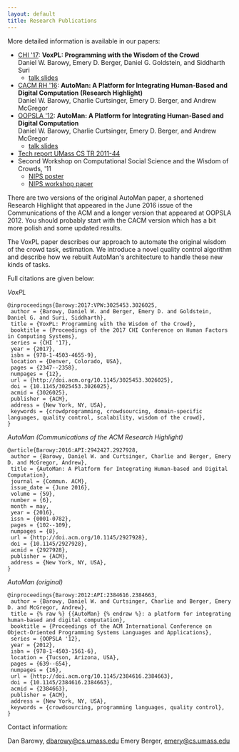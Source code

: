 ```yaml
---
layout: default
title: Research Publications
---
```


More detailed information is available in our papers:

  * [CHI '17](http://barowy.net/papers/voxpl-chi.pdf): __VoxPL: Programming with the Wisdom of the Crowd__  
  Daniel W. Barowy, Emery D. Berger, Daniel G. Goldstein, and Siddharth Suri
    - [talk slides](https://s3.amazonaws.com/dbarowy-cics-assets/VoxPL-CHI-2017.key)
  * [CACM RH '16](http://dl.acm.org/citation.cfm?id=2927928): __AutoMan: A Platform for Integrating Human-Based and Digital Computation (Research Highlight)__  
  Daniel W. Barowy, Charlie Curtsinger, Emery D. Berger, and Andrew McGregor
  * [OOPSLA '12](http://www.cs.umass.edu/~emery/pubs/res0007-barowy.pdf): __AutoMan: A Platform for Integrating Human-Based and Digital Computation__  
  Daniel W. Barowy, Charlie Curtsinger, Emery D. Berger, and Andrew McGregor
    - [talk slides](https://s3.amazonaws.com/dbarowy-cics-assets/automan_oopsla_2012.ppt)
  * [Tech report UMass CS TR 2011-44](http://www.cs.umass.edu/~emery/pubs/AutoMan-UMass-CS-TR2011-44.pdf)
  * Second Workshop on Computational Social Science and the Wisdom of Crowds, '11
    - [NIPS poster](https://s3.amazonaws.com/dbarowy-cics-assets/automan_nips_poster.jpg)
    - [NIPS workshop paper](http://web.archive.org/web/20160808010421id_/https://people.cs.umass.edu/~wallach/workshops/nips2011css/papers/Barowy.pdf)

  There are two versions of the original AutoMan paper, a shortened Research Highlight that appeared in the June 2016 issue of the Communications of the ACM and a longer version that appeared at OOPSLA 2012.  You should probably start with the CACM version which has a bit more polish and some updated results.
  
  The VoxPL paper describes our approach to automate the original wisdom of the crowd task, estimation.  We introduce a novel quality control algorithm and describe how we rebuilt AutoMan's architecture to handle these new kinds of tasks.

  Full citations are given below:

*VoxPL*

```
@inproceedings{Barowy:2017:VPW:3025453.3026025,
 author = {Barowy, Daniel W. and Berger, Emery D. and Goldstein, Daniel G. and Suri, Siddharth},
 title = {VoxPL: Programming with the Wisdom of the Crowd},
 booktitle = {Proceedings of the 2017 CHI Conference on Human Factors in Computing Systems},
 series = {CHI '17},
 year = {2017},
 isbn = {978-1-4503-4655-9},
 location = {Denver, Colorado, USA},
 pages = {2347--2358},
 numpages = {12},
 url = {http://doi.acm.org/10.1145/3025453.3026025},
 doi = {10.1145/3025453.3026025},
 acmid = {3026025},
 publisher = {ACM},
 address = {New York, NY, USA},
 keywords = {crowdprogramming, crowdsourcing, domain-specific languages, quality control, scalability, wisdom of the crowd},
}
```

*AutoMan (Communications of the ACM Research Highlight)*

```
@article{Barowy:2016:API:2942427.2927928,
 author = {Barowy, Daniel W. and Curtsinger, Charlie and Berger, Emery D. and McGregor, Andrew},
 title = {AutoMan: A Platform for Integrating Human-based and Digital Computation},
 journal = {Commun. ACM},
 issue_date = {June 2016},
 volume = {59},
 number = {6},
 month = may,
 year = {2016},
 issn = {0001-0782},
 pages = {102--109},
 numpages = {8},
 url = {http://doi.acm.org/10.1145/2927928},
 doi = {10.1145/2927928},
 acmid = {2927928},
 publisher = {ACM},
 address = {New York, NY, USA},
}
```

*AutoMan (original)*

```
@inproceedings{Barowy:2012:API:2384616.2384663,
 author = {Barowy, Daniel W. and Curtsinger, Charlie and Berger, Emery D. and McGregor, Andrew},
 title = {% raw %} {{AutoMan} {% endraw %}: a platform for integrating human-based and digital computation},
 booktitle = {Proceedings of the ACM International Conference on Object-Oriented Programming Systems Languages and Applications},
 series = {OOPSLA '12},
 year = {2012},
 isbn = {978-1-4503-1561-6},
 location = {Tucson, Arizona, USA},
 pages = {639--654},
 numpages = {16},
 url = {http://doi.acm.org/10.1145/2384616.2384663},
 doi = {10.1145/2384616.2384663},
 acmid = {2384663},
 publisher = {ACM},
 address = {New York, NY, USA},
 keywords = {crowdsourcing, programming languages, quality control},
}
```

Contact information:

  Dan Barowy, dbarowy@cs.umass.edu
  Emery Berger, emery@cs.umass.edu